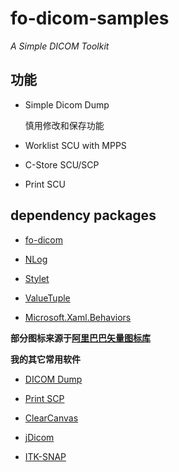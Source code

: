 # fo-dicom-samples

*A Simple DICOM Toolkit*

## 功能

- Simple Dicom Dump

    慎用修改和保存功能

- Worklist SCU with MPPS

- C-Store SCU/SCP

- Print SCU

## dependency packages

- [fo-dicom](https://github.com/fo-dicom/fo-dicom)

- [NLog](https://nlog-project.org/)

- [Stylet](https://github.com/canton7/Stylet)

- [ValueTuple](https://www.nuget.org/packages/System.ValueTuple/)

- [Microsoft.Xaml.Behaviors](https://github.com/Microsoft/XamlBehaviorsWpf)

**部分图标来源于[阿里巴巴矢量图标库](https://www.iconfont.cn/)**

**我的其它常用软件**

- [DICOM Dump](http://www.makhaon.com/index.php?lng=en&p=products&id=dicomdump)

- [Print SCP](http://www.charruasoft.com/products/printscp/)

- [ClearCanvas](https://www.clearcanvas.ca/)

- [jDicom](http://members.chello.at/petra.kirchdorfer/jdicom/)

- [ITK-SNAP](http://www.itksnap.org/pmwiki/pmwiki.php)
